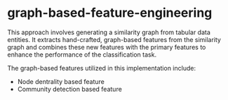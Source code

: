 # graph-based-feature-engineering

This approach involves generating a similarity graph from tabular data entities. It extracts hand-crafted, graph-based features from the similarity graph and combines these new features with the primary features to enhance the performance of the classification task.

The graph-based features utilized in this implementation include:
- Node dentrality based feature
- Community detection based feature 